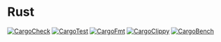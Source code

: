 # Rust

[![CargoCheck](https://github.com/JangoBoogaloo/Rust/actions/workflows/CargoCheck.yml//badge.svg)](https://github.com/JangoBoogaloo/Rust/actions/workflows/CargoCheck.yml)
[![CargoTest](https://github.com/JangoBoogaloo/Rust/actions/workflows/CargoTest.yml//badge.svg)](https://github.com/JangoBoogaloo/Rust/actions/workflows/CargoTest.yml)
[![CargoFmt](https://github.com/JangoBoogaloo/Rust/actions/workflows/CargoFmt.yml//badge.svg)](https://github.com/JangoBoogaloo/Rust/actions/workflows/CargoFmt.yml)
[![CargoClippy](https://github.com/JangoBoogaloo/Rust/actions/workflows/CargoClippy.yml//badge.svg)](https://github.com/JangoBoogaloo/Rust/actions/workflows/CargoClippy.yml)
[![CargoBench](https://github.com/JangoBoogaloo/Rust/actions/workflows/CargoBench.yml//badge.svg)](https://github.com/JangoBoogaloo/Rust/actions/workflows/CargoBench.yml)
